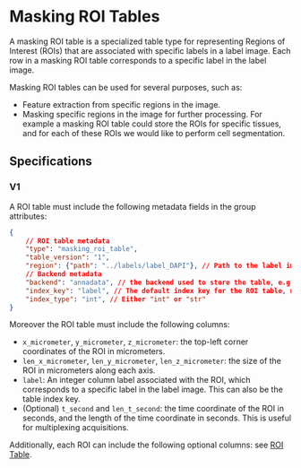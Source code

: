 # Masking ROI Tables

A masking ROI table is a specialized table type for representing Regions of Interest (ROIs) that are associated with specific labels in a label image.
Each row in a masking ROI table corresponds to a specific label in the label image.

Masking ROI tables can be used for several purposes, such as:

- Feature extraction from specific regions in the image.
- Masking specific regions in the image for further processing. For example a masking ROI table could store the ROIs for specific tissues, and for each of these ROIs we would like to perform cell segmentation.

## Specifications

### V1

A ROI table must include the following metadata fields in the group attributes:

```json
{
    // ROI table metadata
    "type": "masking_roi_table",
    "table_version": "1",
    "region": {"path": "../labels/label_DAPI"}, // Path to the label image associated with this masking ROI table
    // Backend metadata
    "backend": "annadata", // the backend used to store the table, e.g. "annadata", "parquet", etc..
    "index_key": "label", // The default index key for the ROI table, which is used to identify each ROI. 
    "index_type": "int", // Either "int" or "str"
}
```

Moreover the ROI table must include the following columns:

- `x_micrometer`, `y_micrometer`, `z_micrometer`: the top-left corner coordinates of the ROI in micrometers.
- `len_x_micrometer`, `len_y_micrometer`, `len_z_micrometer`: the size of the ROI in micrometers along each axis.
- `label`: An integer column label associated with the ROI, which corresponds to a specific label in the label image. This can also be the table index key.
- (Optional) `t_second` and `len_t_second`: the time coordinate of the ROI in seconds, and the length of the time coordinate in seconds. This is useful for multiplexing acquisitions.

Additionally, each ROI can include the following optional columns: see [ROI Table](./roi_table.md).
